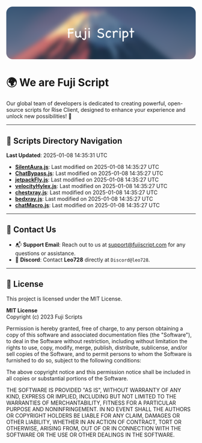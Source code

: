 ![Banner](.github/b.webp)

# 🌍 **We are Fuji Script**

Our global team of developers is dedicated to creating powerful, open-source scripts for Rise Client, designed to enhance your experience and unlock new possibilities! 🌟

---
<!-- SCRIPTS_NAVIGATION_START -->
## 📂 **Scripts Directory Navigation**

**Last Updated**: 2025-01-08 14:35:31 UTC

- **[SilentAura.js](scripts/SilentAura.js)**: Last modified on 2025-01-08 14:35:27 UTC
- **[ChatBypass.js](scripts/ChatBypass.js)**: Last modified on 2025-01-08 14:35:27 UTC
- **[jetpackFly.js](scripts/jetpackFly.js)**: Last modified on 2025-01-08 14:35:27 UTC
- **[velocityHylex.js](scripts/velocityHylex.js)**: Last modified on 2025-01-08 14:35:27 UTC
- **[chestxray.js](scripts/chestxray.js)**: Last modified on 2025-01-08 14:35:27 UTC
- **[bedxray.js](scripts/bedxray.js)**: Last modified on 2025-01-08 14:35:27 UTC
- **[chatMacro.js](scripts/chatMacro.js)**: Last modified on 2025-01-08 14:35:27 UTC

<!-- SCRIPTS_NAVIGATION_END -->

---

## 💬 **Contact Us**  
- 📬 **Support Email**: Reach out to us at [support@fujiscript.com](mailto:support@fujiscript.com) for any questions or assistance.  
- 💬 **Discord**: Contact **Leo728** directly at `Discord@leo728`.

---

## 📜 **License**

This project is licensed under the MIT License.  

**MIT License**  
Copyright (c) 2023 Fuji Scripts  

Permission is hereby granted, free of charge, to any person obtaining a copy of this software and associated documentation files (the "Software"), to deal in the Software without restriction, including without limitation the rights to use, copy, modify, merge, publish, distribute, sublicense, and/or sell copies of the Software, and to permit persons to whom the Software is furnished to do so, subject to the following conditions:  

The above copyright notice and this permission notice shall be included in all copies or substantial portions of the Software.  

THE SOFTWARE IS PROVIDED "AS IS", WITHOUT WARRANTY OF ANY KIND, EXPRESS OR IMPLIED, INCLUDING BUT NOT LIMITED TO THE WARRANTIES OF MERCHANTABILITY, FITNESS FOR A PARTICULAR PURPOSE AND NONINFRINGEMENT. IN NO EVENT SHALL THE AUTHORS OR COPYRIGHT HOLDERS BE LIABLE FOR ANY CLAIM, DAMAGES OR OTHER LIABILITY, WHETHER IN AN ACTION OF CONTRACT, TORT OR OTHERWISE, ARISING FROM, OUT OF OR IN CONNECTION WITH THE SOFTWARE OR THE USE OR OTHER DEALINGS IN THE SOFTWARE.  
